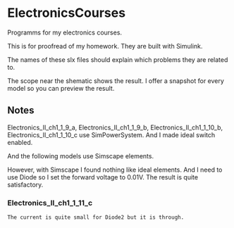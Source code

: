 ElectronicsCourses
==================

Programms for my electronics courses.

This is for proofread of my homework. They are built with Simulink.

The names of these slx files should explain which problems they are related to.

The scope near the shematic shows the result. I offer a snapshot for every model so you can preview the result.

Notes
-----------------

Electronics_II_ch1_1_9_a, Electronics_II_ch1_1_9_b, Electronics_II_ch1_1_10_b, Electronics_II_ch1_1_10_c use SimPowerSystem. 
And I made ideal switch enabled.

And the following models use Simscape elements.

However, with Simscape I found nothing like ideal elements. And I need to use Diode so I set the forward voltage to 0.01V.
The result is quite satisfactory.

### Electronics_II_ch1_1_11_c
	The current is quite small for Diode2 but it is through.



